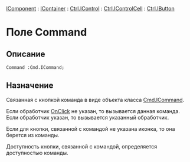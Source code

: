 ﻿---
Link: Com.Ctrl.IButton.@Command
---

[IComponent](topic:Com.Custom.ComClasses.IComponent.Default) :
[IContainer](topic:Com.Custom.ComClasses.IContainer.Default) :
[Ctrl.IControl](topic:Com.Custom.ComClasses.Ctrl.IControl.Default) :
[Ctrl.IControlCell](topic:Com.Custom.ComClasses.Ctrl.IControlCell.Default) :
[Ctrl.IButton](Default)

# Поле Command

## Описание

    Command :Cmd.ICommand;

## Назначение

Связанная с кнопкой команда в виде объекта класса [Cmd.ICommand](topic:.Custom.ComClasses.Cmd.ICommand.Default).

Если обработчик [OnClick](topic:.Custom.ComClasses.Ctrl.IControlCell.OnClick) не указан,
то вызывается данная команда. Если обработчик указан, то вызывается указанный обработчик.

Если для кнопки, связанной с командой не указана иконка, то она берется из команды.

Доступность кнопки, связанной с командой, определяется доступностью команды.
